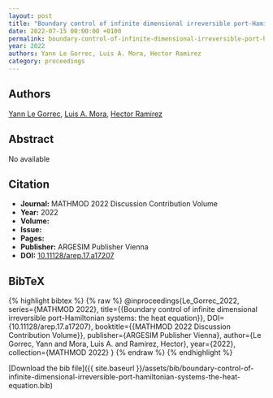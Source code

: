 ```yaml
---
layout: post
title: "Boundary control of infinite dimensional irreversible port-Hamiltonian systems: the heat equation"
date: 2022-07-15 00:00:00 +0100
permalink: boundary-control-of-infinite-dimensional-irreversible-port-hamiltonian-systems-the-heat-equation
year: 2022
authors: Yann Le Gorrec, Luis A. Mora, Hector Ramirez
category: proceedings
---
```

 
## Authors
[Yann Le Gorrec](authors/yann-le-gorrec), [Luis A. Mora](authors/luis-a-mora), [Hector Ramirez](authors/hector-ramirez)
 
## Abstract
No  available
 
## Citation
- **Journal:** MATHMOD 2022 Discussion Contribution Volume
- **Year:** 2022
- **Volume:** 
- **Issue:** 
- **Pages:** 
- **Publisher:** ARGESIM Publisher Vienna
- **DOI:** [10.11128/arep.17.a17207](https://doi.org/10.11128/arep.17.a17207)
 
## BibTeX
{% highlight bibtex %}
{% raw %}
@inproceedings{Le_Gorrec_2022,
  series={MATHMOD 2022},
  title={{Boundary control of infinite dimensional irreversible port-Hamiltonian systems: the heat equation}},
  DOI={10.11128/arep.17.a17207},
  booktitle={{MATHMOD 2022 Discussion Contribution Volume}},
  publisher={ARGESIM Publisher Vienna},
  author={Le Gorrec, Yann and Mora, Luis A. and Ramirez, Hector},
  year={2022},
  collection={MATHMOD 2022}
}
{% endraw %}
{% endhighlight %}
 
[Download the bib file]({{ site.baseurl }}/assets/bib/boundary-control-of-infinite-dimensional-irreversible-port-hamiltonian-systems-the-heat-equation.bib)
 

